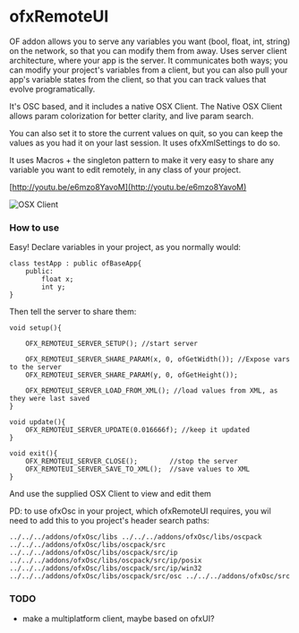 # ofxRemoteUI


OF addon allows you to serve any variables you want (bool, float, int, string) on the network, so that you can modify them from away. Uses server client architecture, where your app is the server. It communicates both ways; you can modify your project's variables from a client, but you can also pull your app's variable states from the client, so that you can track values that evolve programatically.

It's OSC based, and it includes a native OSX Client. The Native OSX Client allows param colorization for better clarity, and live param search.

You can also set it to store the current values on quit, so you can keep the values as you had it on your last session. It uses ofxXmlSettings to do so.

It uses Macros + the singleton pattern to make it very easy to share any variable you want to edit remotely, in any class of your project. 

[http://youtu.be/e6mzo8YavoM](http://youtu.be/e6mzo8YavoM)

![OSX Client](http://farm4.staticflickr.com/3830/8752916271_f7acc01712_o.png "OSX Client")

### How to use

Easy! Declare variables in your project, as you normally would:

	class testApp : public ofBaseApp{
		public:
			float x;
			int y;
	}

Then tell the server to share them:

	void setup(){	
	
		OFX_REMOTEUI_SERVER_SETUP(); //start server
		
		OFX_REMOTEUI_SERVER_SHARE_PARAM(x, 0, ofGetWidth()); //Expose vars to the server
		OFX_REMOTEUI_SERVER_SHARE_PARAM(y, 0, ofGetHeight());

		OFX_REMOTEUI_SERVER_LOAD_FROM_XML(); //load values from XML, as they were last saved
	}
	
	void update(){
		OFX_REMOTEUI_SERVER_UPDATE(0.016666f); //keep it updated
	}
	
	void exit(){
		OFX_REMOTEUI_SERVER_CLOSE();		//stop the server
		OFX_REMOTEUI_SERVER_SAVE_TO_XML();	//save values to XML
	}

And use the supplied OSX Client to view and edit them

PD: to use ofxOsc in your project, which ofxRemoteUI requires, you wil need to add this to you project's header search paths:

    ../../../addons/ofxOsc/libs ../../../addons/ofxOsc/libs/oscpack ../../../addons/ofxOsc/libs/oscpack/src ../../../addons/ofxOsc/libs/oscpack/src/ip ../../../addons/ofxOsc/libs/oscpack/src/ip/posix ../../../addons/ofxOsc/libs/oscpack/src/ip/win32 ../../../addons/ofxOsc/libs/oscpack/src/osc ../../../addons/ofxOsc/src

### TODO

- make a multiplatform client, maybe based on ofxUI?